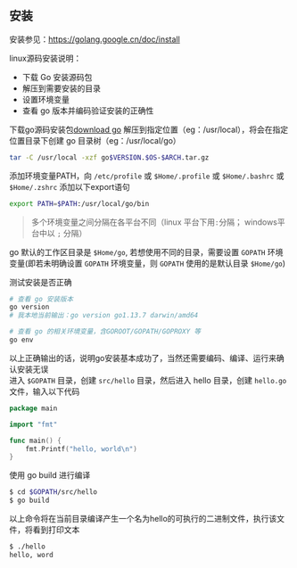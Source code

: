 ## 安装

安装参见：https://golang.google.cn/doc/install

linux源码安装说明：
- 下载 Go 安装源码包
- 解压到需要安装的目录
- 设置环境变量
- 查看 go 版本并编码验证安装的正确性

下载go源码安装包[download go](https://golang.google.cn/dl/)
解压到指定位置（eg：/usr/local），将会在指定位置目录下创建 go 目录树（eg：/usr/local/go）
```bash
tar -C /usr/local -xzf go$VERSION.$OS-$ARCH.tar.gz
```

添加环境变量PATH，向 `/etc/profile` 或 `$Home/.profile` 或 `$Home/.bashrc` 或 `$Home/.zshrc` 添加以下export语句
```bash
export PATH=$PATH:/usr/local/go/bin
```

> 多个环境变量之间分隔在各平台不同（linux 平台下用`:`分隔； windows平台中以 `;` 分隔）

go 默认的工作区目录是 `$Home/go`, 若想使用不同的目录，需要设置 `GOPATH` 环境变量(即若未明确设置 `GOPATH` 环境变量，则 `GOPATH` 使用的是默认目录 `$Home/go`)

测试安装是否正确

```bash
# 查看 go 安装版本
go version 
# 我本地当前输出：go version go1.13.7 darwin/amd64

# 查看 go 的相关环境变量，含GOROOT/GOPATH/GOPROXY 等
go env
```

以上正确输出的话，说明go安装基本成功了，当然还需要编码、编译、运行来确认安装无误   
进入 `$GOPATH` 目录，创建 `src/hello` 目录，然后进入 hello 目录，创建 `hello.go` 文件，输入以下代码
```go
package main

import "fmt"

func main() {
	fmt.Printf("hello, world\n")
}
```

使用 go build 进行编译
```bash
$ cd $GOPATH/src/hello
$ go build
```

以上命令将在当前目录编译产生一个名为hello的可执行的二进制文件，执行该文件，将看到打印文本
```bash
$ ./hello
hello, word
```